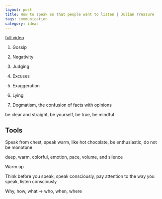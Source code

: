 ```yaml
---
layout: post
title: How to speak so that people want to listen | Julian Treasure
tags: communication
category: ideas
--- 
```


[full video](https://www.youtube.com/watch?v=eIho2S0ZahI)

1. Gossip 

2. Negativity

3. Judging 

4. Excuses 

5. Exaggeration 

6. Lying 

7. Dogmatism, the confusion of facts with opinions 


be clear and straight, be yourself, be true, be mindful 


## Tools 

Speak from chest, speak warm, like hot chocolate, be enthusiastic, do not be monotone

deep, warm, colorful, emotion, pace, volume, and silence 

Warm up 

Think before you speak, speak consciously, pay attention to the way you speak, listen consciously 

Why, how, what -> who, when, where 
